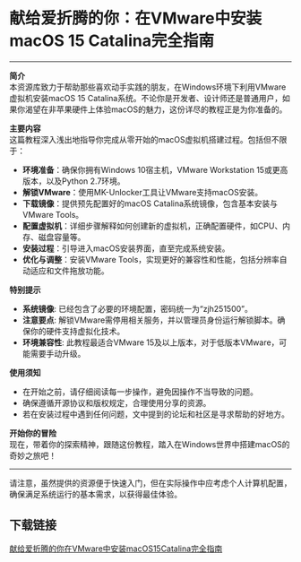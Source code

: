 # 献给爱折腾的你：在VMware中安装macOS 15 Catalina完全指南

---

**简介**  
本资源库致力于帮助那些喜欢动手实践的朋友，在Windows环境下利用VMware虚拟机安装macOS 15 Catalina系统。不论你是开发者、设计师还是普通用户，如果你渴望在非苹果硬件上体验macOS的魅力，这份详尽的教程正是为你准备的。

**主要内容**  
这篇教程深入浅出地指导你完成从零开始的macOS虚拟机搭建过程。包括但不限于：
- **环境准备**：确保你拥有Windows 10宿主机，VMware Workstation 15或更高版本，以及Python 2.7环境。
- **解锁VMware**：使用MK-Unlocker工具让VMware支持macOS安装。
- **下载镜像**：提供预先配置好的macOS Catalina系统镜像，包含基本安装与VMware Tools。
- **配置虚拟机**：详细步骤解释如何创建新的虚拟机，正确配置硬件，如CPU、内存、磁盘容量等。
- **安装过程**：引导进入macOS安装界面，直至完成系统安装。
- **优化与调整**：安装VMware Tools，实现更好的兼容性和性能，包括分辨率自动适应和文件拖放功能。

**特别提示**  
- **系统镜像**: 已经包含了必要的环境配置，密码统一为“zjh251500”。
- **注意要点**: 解锁VMware需停用相关服务，并以管理员身份运行解锁脚本。确保你的硬件支持虚拟化技术。
- **环境兼容性**: 此教程最适合VMware 15及以上版本，对于低版本VMware，可能需要手动升级。

**使用须知**  
- 在开始之前，请仔细阅读每一步操作，避免因操作不当导致的问题。
- 确保遵循开源协议和版权规定，合理使用分享的资源。
- 若在安装过程中遇到任何问题，文中提到的论坛和社区是寻求帮助的好地方。

**开始你的冒险**  
现在，带着你的探索精神，跟随这份教程，踏入在Windows世界中搭建macOS的奇妙之旅吧！

---

请注意，虽然提供的资源便于快速入门，但在实际操作中应考虑个人计算机配置，确保满足系统运行的基本需求，以获得最佳体验。

## 下载链接

[献给爱折腾的你在VMware中安装macOS15Catalina完全指南](https://pan.quark.cn/s/85b325bf9272)